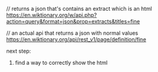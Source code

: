 // returns a json that's contains an extract which is an html
https://en.wiktionary.org/w/api.php?action=query&format=json&prop=extracts&titles=fine

// an actual api that returns a json with normal values 
https://en.wiktionary.org/api/rest_v1/page/definition/fine

next step:
1. find a way to correctly show the html
